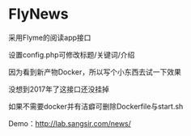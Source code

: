 # FlyNews

采用Flyme的阅读app接口

设置config.php可修改标题/关键词/介绍

因为看到新产物Docker，所以写个小东西去试一下效果

没想到2017年了这接口还没挂掉

如果不需要docker并有洁癖可删除Dockerfile与start.sh

Demo：http://lab.sangsir.com/news/